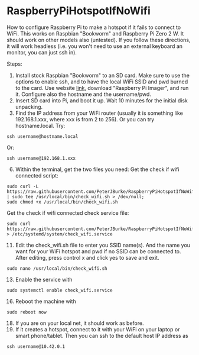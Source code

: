 # RaspberryPiHotspotIfNoWifi
How to configure Raspberry Pi to make a hotspot if it fails to connect to WiFi.
This works on Raspbian "Bookworm" and Raspberry Pi Zero 2 W. It should work on other models also (untested).
If you follow these directions, it will work headless (i.e. you won't need to use an external keyboard an monitor, you can just ssh in).

Steps:
1. Install stock Raspbian "Bookworm" to an SD card. Make sure to use the options to enable ssh, and to have the local WiFi SSID and pwd burned to the card. Use website [link](https://www.raspberrypi.com/software/), download "Raspberry Pi Imager", and run it. Configure also the hostname and the username/pwd.
2. Insert SD card into Pi, and boot it up. Wait 10 minutes for the initial disk unpacking.
3. Find the IP address from your WiFi router (usually it is something like 192.168.1.xxx, where xxx is from 2 to 256). Or you can try hostname.local.
Try:
 ```
ssh username@hostname.local
```
Or:
 ```
ssh username@192.168.1.xxx
```
6. Within the terminal, get the two files you need:
Get the check if wifi connected script:
 ```
sudo curl -L https://raw.githubusercontent.com/PeterJBurke/RaspberryPiHotspotIfNoWifi/refs/heads/main/check_wifi.sh | sudo tee /usr/local/bin/check_wifi.sh > /dev/null;
sudo chmod +x /usr/local/bin/check_wifi.sh
```
Get the check if wifi connected check service file:
 ```
sudo curl https://raw.githubusercontent.com/PeterJBurke/RaspberryPiHotspotIfNoWifi/refs/heads/main/check_wifi.service > /etc/systemd/system/check_wifi.service
```
   
11. Edit the check_wifi.sh file to enter you SSID name(s). And the name you want for your WiFi hotspot and pwd if no SSID can be connected to. After editing, press control x and click yes to save and exit.
```
sudo nano /usr/local/bin/check_wifi.sh
```
13. Enable the service with
```
sudo systemctl enable check_wifi.service
```
16. Reboot the machine with
```
sudo reboot now
```
18. If you are on your local net, it should work as before.
19. If it creates a hotspot, connect to it with your WiFi on your laptop or smart phone/tablet. Then you can ssh to the default host IP address  as
```
ssh username@10.42.0.1
```

